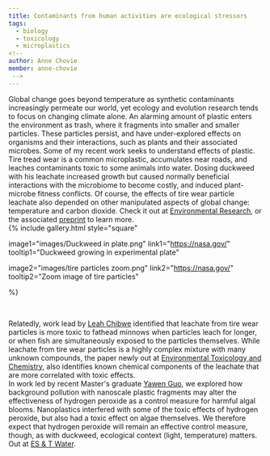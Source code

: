 ```yaml
---
title: Contaminants from human activities are ecological stressors
tags:
  - biology
  - toxicology
  - microplastics
<!-- 
author: Anne Chovie
member: anne-chovie
 -->
---
```


<!-- # Heading 1 -->

Global change goes beyond temperature as synthetic contaminants increasingly permeate our world, yet ecology and evolution research tends to focus on changing climate alone. 
An alarming amount of plastic enters the environment as trash, where it fragments into smaller and smaller particles. 
These particles persist, and have under-explored effects on organisms and their interactions, such as plants and their associated microbes.
Some of my recent work seeks to understand effects of plastic.
<br>
Tire tread wear is a common microplastic, accumulates near roads, and leaches contaminants toxic to some animals into water. 
Dosing duckweed with his leachate increased growth but caused normally beneficial interactions with the microbiome to become costly, and induced plant-microbe fitness conflicts. 
Of course, the effects of tire wear particle leachate also depended on other manipulated aspects of global change: temperature and carbon dioxide. 
Check it out at [Environmental Research](http://doi.org/10.1016/j.envres.2021.111727), or the associated [preprint](https://doi.org/10.1101/2020.05.19.105098) to learn more. 
<br>
{%
  include gallery.html
  style="square"

  image1="images/Duckweed in plate.png"
  link1="https://nasa.gov/"
  tooltip1="Duckweed growing in experimental plate"

  image2="images/tire particles zoom.png"
  link2="https://nasa.gov/"
  tooltip2="Zoom image of tire particles"

%}

<br>

Relatedly, work lead by [Leah Chibwe](https://www.linkedin.com/in/leah-chibwe-3650b937) identified that leachate from tire wear particles is more toxic to fathead minnows when particles leach for longer, or when fish are simultaneously exposed to the particles themselves.
While leachate from tire wear particles is a highly complex mixture with many unknown compounds, the paper newly out at [Environmental Toxicology and Chemistry](https://doi.org/10.1002/etc.5140), also identifies known chemical components of the leachate that are more correlated with toxic effects. 
<br>
In work led by recent Master's graduate [Yawen Guo](https://ca.linkedin.com/in/yawen-guo-6a1b9a149), we explored how background pollution with nanoscale plastic fragments may alter the effectiveness of hydrogen peroxide as a control measure for harmful algal blooms. 
Nanoplastics interfered with some of the toxic effects of hydrogen peroxide, but also had a toxic effect on algae themselves. 
We therefore expect that hydrogen peroxide will remain an effective control measure, though, as with duckweed, ecological context (light, temperature) matters. Out at [ES & T Water](https://doi.org/10.1021/acsestwater.1c00090).